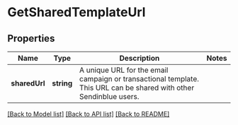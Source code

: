 # GetSharedTemplateUrl

## Properties
Name | Type | Description | Notes
------------ | ------------- | ------------- | -------------
**sharedUrl** | **string** | A unique URL for the email campaign or transactional template. This URL can be shared with other Sendinblue users. | 

[[Back to Model list]](../../README.md#documentation-for-models) [[Back to API list]](../../README.md#documentation-for-api-endpoints) [[Back to README]](../../README.md)


